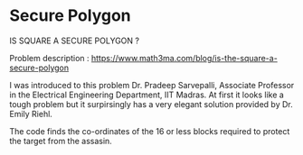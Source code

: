 # Secure Polygon

IS SQUARE A SECURE POLYGON ?


Problem description : https://www.math3ma.com/blog/is-the-square-a-secure-polygon

I was introduced to this problem Dr. Pradeep Sarvepalli, Associate Professor in the Electrical Engineering Department, IIT Madras. At first it looks like a tough problem but it surpirsingly has a very elegant solution provided by Dr. Emily Riehl.


The code finds the co-ordinates of the 16 or less blocks required to protect the target from the assasin.
